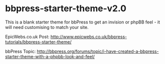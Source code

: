 bbpress-starter-theme-v2.0
==========================

This is a blank starter theme for bbPress to get an invision or phpBB feel - it will need customising to match your site. 



EpicWebs.co.uk Post: http://www.epicwebs.co.uk/bbpress-tutorials/bbpress-starter-theme/


bbPress Topic: http://bbpress.org/forums/topic/i-have-created-a-bbpress-starter-theme-with-a-phpbb-look-and-feel/
